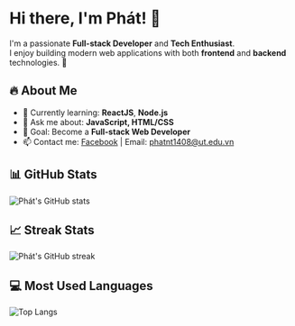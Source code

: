 # Hi there, I'm Phát! 👋

I'm a passionate **Full-stack Developer** and **Tech Enthusiast**.  
I enjoy building modern web applications with both **frontend** and **backend** technologies. 🚀

## 🔥 About Me
- 🌱 Currently learning: **ReactJS**, **Node.js**
- 💬 Ask me about: **JavaScript, HTML/CSS**
- 🎯 Goal: Become a **Full-stack Web Developer**
- 📫 Contact me: [Facebook](https://facebook.com) | Email: phatnt1408@ut.edu.vn

## 📊 GitHub Stats
![Phát's GitHub stats](https://github-readme-stats.vercel.app/api?username=luachs&show_icons=true&theme=tokyonight)

## 📈 Streak Stats
![Phát's GitHub streak](https://streak-stats.demolab.com/?user=luachs&theme=tokyonight)


## 💻 Most Used Languages
![Top Langs](https://github-readme-stats.vercel.app/api/top-langs/?username=luachs&layout=compact&theme=tokyonight)
